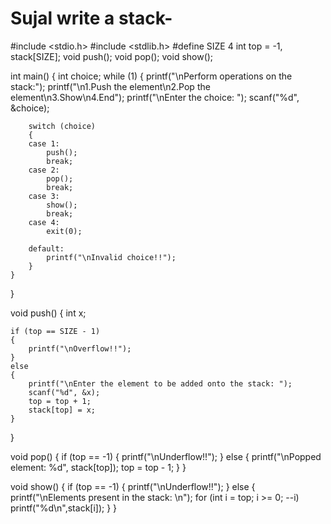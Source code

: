 # Sujal write a stack-

#include <stdio.h>
#include <stdlib.h>
#define SIZE 4
int top = -1, stack[SIZE];
void push();
void pop();
void show();

int main()
{
    int choice;
    while (1)
    {
        printf("\nPerform operations on the stack:");
        printf("\n1.Push the element\n2.Pop the element\n3.Show\n4.End");
        printf("\nEnter the choice: ");
        scanf("%d", &choice);

        switch (choice)
        {
        case 1:
            push();
            break;
        case 2:
            pop();
            break;
        case 3:
            show();
            break;
        case 4:
            exit(0);

        default:
            printf("\nInvalid choice!!");
        }
    }
}

void push()
{
    int x;

    if (top == SIZE - 1)
    {
        printf("\nOverflow!!");
    }
    else
    {
        printf("\nEnter the element to be added onto the stack: ");
        scanf("%d", &x);
        top = top + 1;
        stack[top] = x;
    }
}

void pop()
{
    if (top == -1)
    {
        printf("\nUnderflow!!");
    }
    else
    {
        printf("\nPopped element: %d", stack[top]);
        top = top - 1;
    }
}

void show()
{
    if (top == -1)
    {
        printf("\nUnderflow!!");
    }
    else
    {
        printf("\nElements present in the stack: \n");
        for (int i = top; i >= 0; --i)
            printf("%d\n",stack[i]);
    }
}